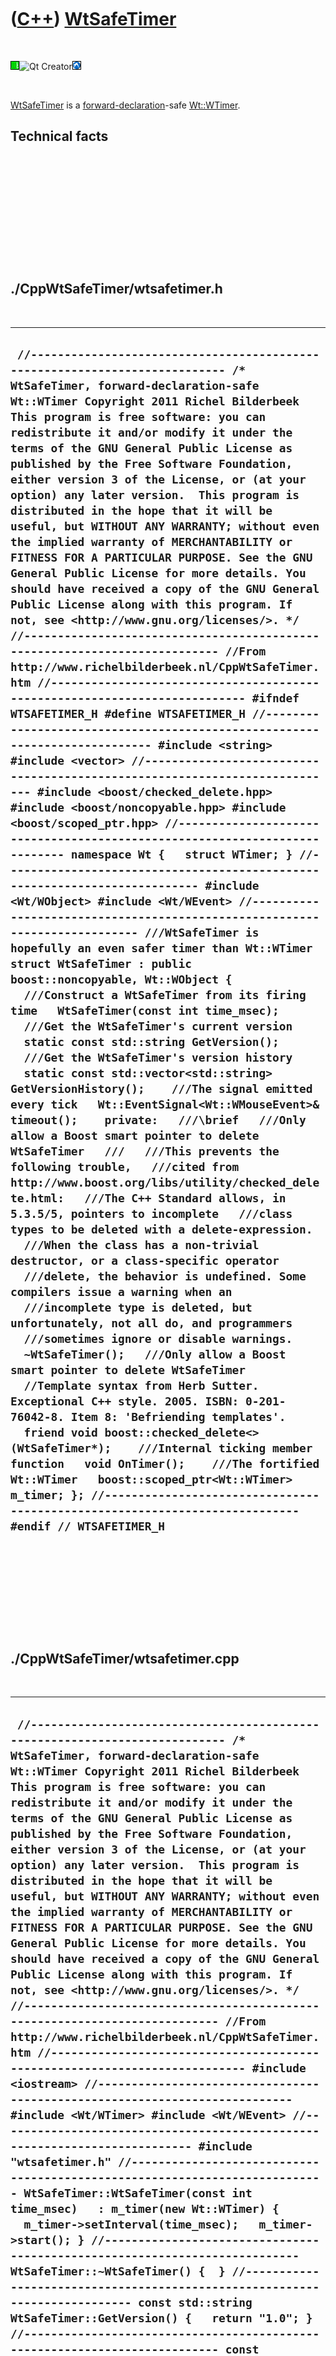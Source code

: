 
 

 

 

 

 

([C++](Cpp.md)) [WtSafeTimer](CppWtSafeTimer.md)
==================================================

 

![Wt](PicWt.png)![Qt
Creator](PicQtCreator.png)![Lubuntu](PicLubuntu.png)

 

[WtSafeTimer](CppWtSafeTimer.md) is a
[forward-declaration](CppForwardDeclaration.md)-safe
[Wt::WTimer](CppWTimer.md).

Technical facts
---------------

 

 

 

 

 

 

./CppWtSafeTimer/wtsafetimer.h
------------------------------

 

  ------------------------------------------------------------------------------------------------------------------------------------------------------------------------------------------------------------------------------------------------------------------------------------------------------------------------------------------------------------------------------------------------------------------------------------------------------------------------------------------------------------------------------------------------------------------------------------------------------------------------------------------------------------------------------------------------------------------------------------------------------------------------------------------------------------------------------------------------------------------------------------------------------------------------------------------------------------------------------------------------------------------------------------------------------------------------------------------------------------------------------------------------------------------------------------------------------------------------------------------------------------------------------------------------------------------------------------------------------------------------------------------------------------------------------------------------------------------------------------------------------------------------------------------------------------------------------------------------------------------------------------------------------------------------------------------------------------------------------------------------------------------------------------------------------------------------------------------------------------------------------------------------------------------------------------------------------------------------------------------------------------------------------------------------------------------------------------------------------------------------------------------------------------------------------------------------------------------------------------------------------------------------------------------------------------------------------------------------------------------------------------------------------------------------------------------------------------------------------------------------------------------------------------------------------------------------------------------------------------------------------------------------------------------------------------------------------------------------------------------------------------------------------------------------------------------------------------------------------------------------------------------------------------------------------------------------------------------------------------------------------------------------------------------------------------------------------------------------------------------------------------------------------------------------------------------------------------------------------------------------------------------------------------------------------------------------------------------------------
  ` //--------------------------------------------------------------------------- /* WtSafeTimer, forward-declaration-safe Wt::WTimer Copyright 2011 Richel Bilderbeek  This program is free software: you can redistribute it and/or modify it under the terms of the GNU General Public License as published by the Free Software Foundation, either version 3 of the License, or (at your option) any later version.  This program is distributed in the hope that it will be useful, but WITHOUT ANY WARRANTY; without even the implied warranty of MERCHANTABILITY or FITNESS FOR A PARTICULAR PURPOSE. See the GNU General Public License for more details. You should have received a copy of the GNU General Public License along with this program. If not, see <http://www.gnu.org/licenses/>. */ //--------------------------------------------------------------------------- //From http://www.richelbilderbeek.nl/CppWtSafeTimer.htm //--------------------------------------------------------------------------- #ifndef WTSAFETIMER_H #define WTSAFETIMER_H //--------------------------------------------------------------------------- #include <string> #include <vector> //--------------------------------------------------------------------------- #include <boost/checked_delete.hpp> #include <boost/noncopyable.hpp> #include <boost/scoped_ptr.hpp> //--------------------------------------------------------------------------- namespace Wt {   struct WTimer; } //--------------------------------------------------------------------------- #include <Wt/WObject> #include <Wt/WEvent> //--------------------------------------------------------------------------- ///WtSafeTimer is hopefully an even safer timer than Wt::WTimer struct WtSafeTimer : public boost::noncopyable, Wt::WObject {   ///Construct a WtSafeTimer from its firing time   WtSafeTimer(const int time_msec);    ///Get the WtSafeTimer's current version   static const std::string GetVersion();    ///Get the WtSafeTimer's version history   static const std::vector<std::string> GetVersionHistory();    ///The signal emitted every tick   Wt::EventSignal<Wt::WMouseEvent>& timeout();    private:   ///\brief   ///Only allow a Boost smart pointer to delete WtSafeTimer   ///   ///This prevents the following trouble,   ///cited from http://www.boost.org/libs/utility/checked_delete.html:   ///The C++ Standard allows, in 5.3.5/5, pointers to incomplete   ///class types to be deleted with a delete-expression.   ///When the class has a non-trivial destructor, or a class-specific operator   ///delete, the behavior is undefined. Some compilers issue a warning when an   ///incomplete type is deleted, but unfortunately, not all do, and programmers   ///sometimes ignore or disable warnings.   ~WtSafeTimer();   ///Only allow a Boost smart pointer to delete WtSafeTimer   //Template syntax from Herb Sutter. Exceptional C++ style. 2005. ISBN: 0-201-76042-8. Item 8: 'Befriending templates'.   friend void boost::checked_delete<>(WtSafeTimer*);    ///Internal ticking member function   void OnTimer();    ///The fortified Wt::WTimer   boost::scoped_ptr<Wt::WTimer> m_timer; }; //--------------------------------------------------------------------------- #endif // WTSAFETIMER_H`
  ------------------------------------------------------------------------------------------------------------------------------------------------------------------------------------------------------------------------------------------------------------------------------------------------------------------------------------------------------------------------------------------------------------------------------------------------------------------------------------------------------------------------------------------------------------------------------------------------------------------------------------------------------------------------------------------------------------------------------------------------------------------------------------------------------------------------------------------------------------------------------------------------------------------------------------------------------------------------------------------------------------------------------------------------------------------------------------------------------------------------------------------------------------------------------------------------------------------------------------------------------------------------------------------------------------------------------------------------------------------------------------------------------------------------------------------------------------------------------------------------------------------------------------------------------------------------------------------------------------------------------------------------------------------------------------------------------------------------------------------------------------------------------------------------------------------------------------------------------------------------------------------------------------------------------------------------------------------------------------------------------------------------------------------------------------------------------------------------------------------------------------------------------------------------------------------------------------------------------------------------------------------------------------------------------------------------------------------------------------------------------------------------------------------------------------------------------------------------------------------------------------------------------------------------------------------------------------------------------------------------------------------------------------------------------------------------------------------------------------------------------------------------------------------------------------------------------------------------------------------------------------------------------------------------------------------------------------------------------------------------------------------------------------------------------------------------------------------------------------------------------------------------------------------------------------------------------------------------------------------------------------------------------------------------------------------------------------------------------

 

 

 

 

 

./CppWtSafeTimer/wtsafetimer.cpp
--------------------------------

 

  -----------------------------------------------------------------------------------------------------------------------------------------------------------------------------------------------------------------------------------------------------------------------------------------------------------------------------------------------------------------------------------------------------------------------------------------------------------------------------------------------------------------------------------------------------------------------------------------------------------------------------------------------------------------------------------------------------------------------------------------------------------------------------------------------------------------------------------------------------------------------------------------------------------------------------------------------------------------------------------------------------------------------------------------------------------------------------------------------------------------------------------------------------------------------------------------------------------------------------------------------------------------------------------------------------------------------------------------------------------------------------------------------------------------------------------------------------------------------------------------------------------------------------------------------------------------------------------------------------------------------------------------------------------------------------------------------------------------------------------------------------------------------------------------------------------------------------------------------------------------------------------------------------------------------------------------------------------------------------------------------------------------------------------------------------------------------------------------------------------------------------------------------------------------------------------------------------------------------------------------------------------------------------------------------------------------------------------------------------------------------------------------------------------------------------------------------------------------------------------------------------------------------------------------------------
  ` //--------------------------------------------------------------------------- /* WtSafeTimer, forward-declaration-safe Wt::WTimer Copyright 2011 Richel Bilderbeek  This program is free software: you can redistribute it and/or modify it under the terms of the GNU General Public License as published by the Free Software Foundation, either version 3 of the License, or (at your option) any later version.  This program is distributed in the hope that it will be useful, but WITHOUT ANY WARRANTY; without even the implied warranty of MERCHANTABILITY or FITNESS FOR A PARTICULAR PURPOSE. See the GNU General Public License for more details. You should have received a copy of the GNU General Public License along with this program. If not, see <http://www.gnu.org/licenses/>. */ //--------------------------------------------------------------------------- //From http://www.richelbilderbeek.nl/CppWtSafeTimer.htm //--------------------------------------------------------------------------- #include <iostream> //--------------------------------------------------------------------------- #include <Wt/WTimer> #include <Wt/WEvent> //--------------------------------------------------------------------------- #include "wtsafetimer.h" //--------------------------------------------------------------------------- WtSafeTimer::WtSafeTimer(const int time_msec)   : m_timer(new Wt::WTimer) {   m_timer->setInterval(time_msec);   m_timer->start(); } //--------------------------------------------------------------------------- WtSafeTimer::~WtSafeTimer() {  } //--------------------------------------------------------------------------- const std::string WtSafeTimer::GetVersion() {   return "1.0"; } //--------------------------------------------------------------------------- const std::vector<std::string> WtSafeTimer::GetVersionHistory() {   std::vector<std::string> v;   v.push_back("YYYY-MM-DD: version X.Y: [description]");   v.push_back("2011-06-22: version 1.0: initial version");   return v; } //--------------------------------------------------------------------------- void WtSafeTimer::OnTimer() {   std::clog << __func__ << '\n';   timeout().emit(Wt::WMouseEvent()); } //--------------------------------------------------------------------------- Wt::EventSignal<Wt::WMouseEvent>& WtSafeTimer::timeout() {   assert(m_timer);   return m_timer->timeout(); } //---------------------------------------------------------------------------`
  -----------------------------------------------------------------------------------------------------------------------------------------------------------------------------------------------------------------------------------------------------------------------------------------------------------------------------------------------------------------------------------------------------------------------------------------------------------------------------------------------------------------------------------------------------------------------------------------------------------------------------------------------------------------------------------------------------------------------------------------------------------------------------------------------------------------------------------------------------------------------------------------------------------------------------------------------------------------------------------------------------------------------------------------------------------------------------------------------------------------------------------------------------------------------------------------------------------------------------------------------------------------------------------------------------------------------------------------------------------------------------------------------------------------------------------------------------------------------------------------------------------------------------------------------------------------------------------------------------------------------------------------------------------------------------------------------------------------------------------------------------------------------------------------------------------------------------------------------------------------------------------------------------------------------------------------------------------------------------------------------------------------------------------------------------------------------------------------------------------------------------------------------------------------------------------------------------------------------------------------------------------------------------------------------------------------------------------------------------------------------------------------------------------------------------------------------------------------------------------------------------------------------------------------------------

 

 

 

 

 

 

